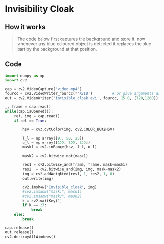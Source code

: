 # Invisibility Cloak

## How it works
> The code below first captures the background and store it, now whenever any blue coloured object is detected it replaces the blue part by the background at that position.

## Code
```python
import numpy as np
import cv2

cap = cv2.VideoCapture('video.mp4')
fourcc = cv2.VideoWriter_fourcc(*'XVID')         # or give arguments as ('X','V','I','D')
out = cv2.VideoWriter('invisible_cloak.avi', fourcc, 25.0, (720,1280))

_, frame = cap.read()
while(cap.isOpened()):
    ret, img = cap.read()
    if ret == True:

        hsv = cv2.cvtColor(img, cv2.COLOR_BGR2HSV)

        l_l = np.array([97, 50, 25])
        u_l = np.array([155, 255, 255])
        mask1 = cv2.inRange(hsv, l_l, u_l)                              

        mask2 = cv2.bitwise_not(mask1)

        res1 = cv2.bitwise_and(frame, frame, mask=mask1)
        res2  = cv2.bitwise_and(img, img, mask=mask2)
        img = cv2.addWeighted(res1, 1, res2, 1, 0)
        out.write(img)

        cv2.imshow('Invisible_cloak', img)
        #cv2.imshow("mask1", mask1)
        #cv2.imshow("mask2", mask2)
        k = cv2.waitKey(1)
        if k == 27:
            break
    else:
        break

cap.release()
out.release()
cv2.destroyAllWindows()
```
